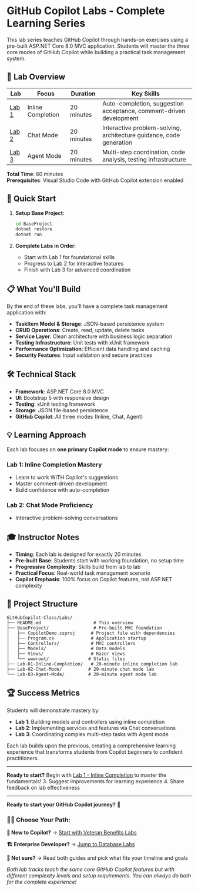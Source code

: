 # GitHub Copilot Labs - Complete Learning Series

This lab series teaches GitHub Copilot through hands-on exercises using a pre-built ASP.NET Core 8.0 MVC application. Students will master the three core modes of GitHub Copilot while building a practical task management system.

## 🎯 Lab Overview

| Lab | Focus | Duration | Key Skills |
|-----|-------|----------|------------|
| [Lab 1](./Labs/Lab-01-Inline-Completion/) | Inline Completion | 20 minutes | Auto-completion, suggestion acceptance, comment-driven development |
| [Lab 2](./Labs/Lab-02-Chat-Mode/) | Chat Mode | 20 minutes | Interactive problem-solving, architecture guidance, code generation |
| [Lab 3](./Labs/Lab-03-Agent-Mode/) | Agent Mode | 20 minutes | Multi-step coordination, code analysis, testing infrastructure |

**Total Time**: 60 minutes  
**Prerequisites**: Visual Studio Code with GitHub Copilot extension enabled

## 🚀 Quick Start

1. **Setup Base Project**:
   ```bash
   cd BaseProject
   dotnet restore
   dotnet run
   ```

2. **Complete Labs in Order**:
   - Start with Lab 1 for foundational skills
   - Progress to Lab 2 for interactive features
   - Finish with Lab 3 for advanced coordination

## 📋 What You'll Build

By the end of these labs, you'll have a complete task management application with:

- **TaskItem Model & Storage**: JSON-based persistence system
- **CRUD Operations**: Create, read, update, delete tasks
- **Service Layer**: Clean architecture with business logic separation
- **Testing Infrastructure**: Unit tests with xUnit framework
- **Performance Optimization**: Efficient data handling and caching
- **Security Features**: Input validation and secure practices

## 🛠 Technical Stack

- **Framework**: ASP.NET Core 8.0 MVC
- **UI**: Bootstrap 5 with responsive design
- **Testing**: xUnit testing framework
- **Storage**: JSON file-based persistence
- **GitHub Copilot**: All three modes (Inline, Chat, Agent)

## 💡 Learning Approach

Each lab focuses on **one primary Copilot mode** to ensure mastery:

### Lab 1: Inline Completion Mastery
- Learn to work WITH Copilot's suggestions
- Master comment-driven development
- Build confidence with auto-completion

### Lab 2: Chat Mode Proficiency  
- Interactive problem-solving conversations
## 🎓 Instructor Notes

- **Timing**: Each lab is designed for exactly 20 minutes
- **Pre-built Base**: Students start with working foundation, no setup time
- **Progressive Complexity**: Skills build from lab to lab
- **Practical Focus**: Real-world task management scenario
- **Copilot Emphasis**: 100% focus on Copilot features, not ASP.NET complexity

## 📁 Project Structure

```
GitHubCopilot-Class/Labs/
├── README.md                    # This overview
├── BaseProject/                 # Pre-built MVC foundation
│   ├── CopilotDemo.csproj      # Project file with dependencies
│   ├── Program.cs              # Application startup
│   ├── Controllers/            # MVC controllers
│   ├── Models/                 # Data models
│   ├── Views/                  # Razor views
│   └── wwwroot/               # Static files
├── Lab-01-Inline-Completion/   # 20-minute inline completion lab
├── Lab-02-Chat-Mode/          # 20-minute chat mode lab
└── Lab-03-Agent-Mode/         # 20-minute agent mode lab
```

## 🏆 Success Metrics

Students will demonstrate mastery by:
- **Lab 1**: Building models and controllers using inline completion
- **Lab 2**: Implementing services and features via Chat conversations
- **Lab 3**: Coordinating complex multi-step tasks with Agent mode

Each lab builds upon the previous, creating a comprehensive learning experience that transforms students from Copilot beginners to confident practitioners.

---

**Ready to start?** Begin with [Lab 1 - Inline Completion](./Lab-01-Inline-Completion/) to master the fundamentals!
3. Suggest improvements for learning experience
4. Share feedback on lab effectiveness

---

**Ready to start your GitHub Copilot journey?** 🚀

### 👨‍💻 **Choose Your Path:**

**🎯 New to Copilot?** → [Start with Veteran Benefits Labs](Veteran-Benefits-Labs/)

**🏗️ Enterprise Developer?** → [Jump to Database Labs](Database-Labs-README.md)

**🤔 Not sure?** → Read both guides and pick what fits your timeline and goals

*Both lab tracks teach the same core GitHub Copilot features but with different complexity levels and setup requirements. You can always do both for the complete experience!*